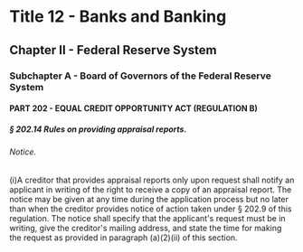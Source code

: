 
# Title 12 - Banks and Banking
## Chapter II - Federal Reserve System
### Subchapter A - Board of Governors of the Federal Reserve System
#### PART 202 - EQUAL CREDIT OPPORTUNITY ACT (REGULATION B)
##### § 202.14 Rules on providing appraisal reports.
###### Notice.

(i)A creditor that provides appraisal reports only upon request shall notify an applicant in writing of the right to receive a copy of an appraisal report. The notice may be given at any time during the application process but no later than when the creditor provides notice of action taken under § 202.9 of this regulation. The notice shall specify that the applicant's request must be in writing, give the creditor's mailing address, and state the time for making the request as provided in paragraph (a)(2)(ii) of this section.
